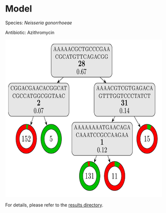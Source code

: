 
# Model

Species: *Neisseria gonorrhoeae*

Antibiotic: Azithromycin

<img src="./model.png" width=500 height=500 />

For details, please refer to the [results directory](../../../../../results/cart_b/neisseria%20gonorrhoeae/azithromycin/repeat_6/).

